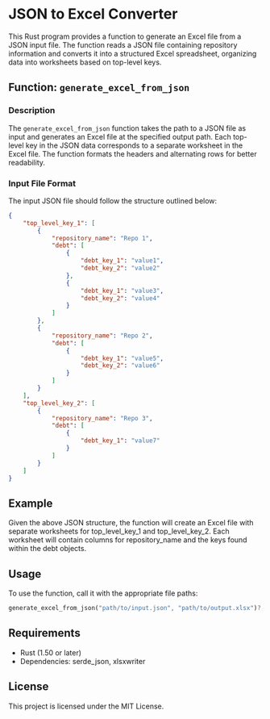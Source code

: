 
# JSON to Excel Converter

This Rust program provides a function to generate an Excel file from a JSON input file. The function reads a JSON file containing repository information and converts it into a structured Excel spreadsheet, organizing data into worksheets based on top-level keys.

## Function: `generate_excel_from_json`

### Description
The `generate_excel_from_json` function takes the path to a JSON file as input and generates an Excel file at the specified output path. Each top-level key in the JSON data corresponds to a separate worksheet in the Excel file. The function formats the headers and alternating rows for better readability.

### Input File Format
The input JSON file should follow the structure outlined below:

```json
{
    "top_level_key_1": [
        {
            "repository_name": "Repo 1",
            "debt": [
                {
                    "debt_key_1": "value1",
                    "debt_key_2": "value2"
                },
                {
                    "debt_key_1": "value3",
                    "debt_key_2": "value4"
                }
            ]
        },
        {
            "repository_name": "Repo 2",
            "debt": [
                {
                    "debt_key_1": "value5",
                    "debt_key_2": "value6"
                }
            ]
        }
    ],
    "top_level_key_2": [
        {
            "repository_name": "Repo 3",
            "debt": [
                {
                    "debt_key_1": "value7"
                }
            ]
        }
    ]
}
```

## Example

Given the above JSON structure, the function will create an Excel file with separate worksheets for top_level_key_1 and top_level_key_2. Each worksheet will contain columns for repository_name and the keys found within the debt objects.

## Usage

To use the function, call it with the appropriate file paths:

```rust
generate_excel_from_json("path/to/input.json", "path/to/output.xlsx")?;
```

## Requirements

- Rust (1.50 or later)
- Dependencies: serde_json, xlsxwriter

## License

This project is licensed under the MIT License.
